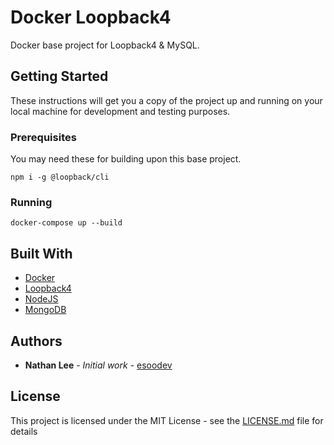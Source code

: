 # Docker Loopback4

Docker base project for Loopback4 & MySQL.

## Getting Started

These instructions will get you a copy of the project up and running on your local machine for development and testing purposes.

### Prerequisites

You may need these for building upon this base project.

```
npm i -g @loopback/cli
```

### Running

```
docker-compose up --build
```

## Built With

-   [Docker](https://www.docker.com/)
-   [Loopback4](http://v4.loopback.io/)
-   [NodeJS](https://nodejs.org/en/)
-   [MongoDB](https://www.mongodb.com/)

## Authors

-   **Nathan Lee** - _Initial work_ - [esoodev](https://github.com/esoodev)

## License

This project is licensed under the MIT License - see the [LICENSE.md](LICENSE.md) file for details
